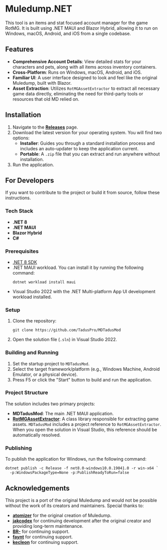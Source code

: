 ﻿# Muledump.NET

This tool is an items and stat focused account manager for the game RotMG. It is built using .NET MAUI and Blazor Hybrid, allowing it to run on Windows, macOS, Android, and iOS from a single codebase.

## Features

*   **Comprehensive Account Details**: View detailed stats for your characters and pets, along with all items across inventory containers.
*   **Cross-Platform**: Runs on Windows, macOS, Android, and iOS.
*   **Familiar UI**: A user interface designed to look and feel like the original Muledump, built with Blazor.
*   **Asset Extraction**: Utilizes `RotMGAssetExtractor` to extract all necessary game data directly, eliminating the need for third-party tools or resources that old MD relied on.

## Installation

1.  Navigate to the [**Releases**](https://github.com/TadusPro/MDTadusMod/releases) page.
2.  Download the latest version for your operating system. You will find two options:
    *   **Installer**: Guides you through a standard installation process and includes an auto-updater to keep the application current.
    *   **Portable**: A `.zip` file that you can extract and run anywhere without installation.
3.  Run the application.

## For Developers

If you want to contribute to the project or build it from source, follow these instructions.

### Tech Stack

*   **.NET 8**
*   **.NET MAUI**
*   **Blazor Hybrid**
*   **C#**

### Prerequisites

*   [.NET 8 SDK](https://dotnet.microsoft.com/download/dotnet/8.0)
*   .NET MAUI workload. You can install it by running the following command:
    ```shell
    dotnet workload install maui
    ```
*   Visual Studio 2022 with the .NET Multi-platform App UI development workload installed.

### Setup

1.  Clone the repository:
    ```shell
    git clone https://github.com/TadusPro/MDTadusMod
    ```
2.  Open the solution file (`.sln`) in Visual Studio 2022.

### Building and Running

1.  Set the startup project to `MDTadusMod`.
2.  Select the target framework/platform (e.g., Windows Machine, Android Emulator, or a physical device).
3.  Press F5 or click the "Start" button to build and run the application.

### Project Structure

The solution includes two primary projects:
*   **MDTadusMod**: The main .NET MAUI application.
*   **[RotMGAssetExtractor](https://github.com/TadusPro/RotMGAssetExtractor)**: A class library responsible for extracting game assets. `MDTadusMod` includes a project reference to `RotMGAssetExtractor`. When you open the solution in Visual Studio, this reference should be automatically resolved.

### Publishing

To publish the application for Windows, run the following command:

```shell
dotnet publish -c Release -f net8.0-windows10.0.19041.0 -r win-x64 `
  -p:WindowsPackageType=None -p:PublishReadyToRun=false
```

## Acknowledgements

This project is a port of the original Muledump and would not be possible without the work of its creators and maintainers. Special thanks to:

*   **[atomizer](https://github.com/atomizer/muledump)** for the original creation of Muledump.
*   **[jakcodex](https://github.com/jakcodex/muledump)** for continuing development after the original creator and providing long-term maintenance.
*   **[BR-](https://github.com/BR-/muledump)** for continuing support.
*   **[faynt](https://github.com/faynt0/muledump-but-better)** for continuing support.
*   **[kecleon](https://github.com/kecleon)** for continuing support.

